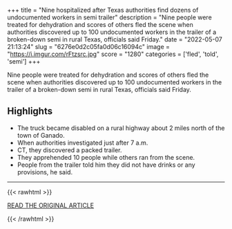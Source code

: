 +++
title = "Nine hospitalized after Texas authorities find dozens of undocumented workers in semi trailer"
description = "Nine people were treated for dehydration and scores of others fled the scene when authorities discovered up to 100 undocumented workers in the trailer of a broken-down semi in rural Texas, officials said Friday."
date = "2022-05-07 21:13:24"
slug = "6276e0d2c05fa0d06c16094c"
image = "https://i.imgur.com/rFtzsrc.jpg"
score = "1280"
categories = ['fled', 'told', 'semi']
+++

Nine people were treated for dehydration and scores of others fled the scene when authorities discovered up to 100 undocumented workers in the trailer of a broken-down semi in rural Texas, officials said Friday.

## Highlights

- The truck became disabled on a rural highway about 2 miles north of the town of Ganado.
- When authorities investigated just after 7 a.m.
- CT, they discovered a packed trailer.
- They apprehended 10 people while others ran from the scene.
- People from the trailer told him they did not have drinks or any provisions, he said.

---

{{< rawhtml >}}
  <p class="article-category">
    <a target="_blank" href="https://www.cnn.com/2022/05/06/us/texas-undocumented-workers-truck-hospitalized/index.html">READ THE ORIGINAL ARTICLE</a>
  </p>
{{< /rawhtml >}}
